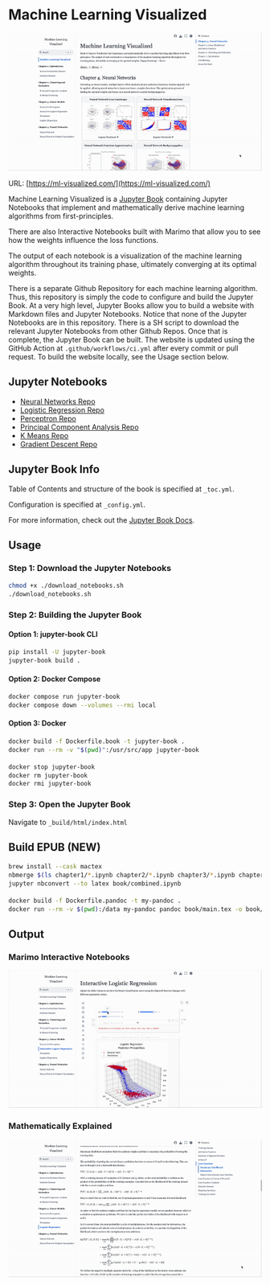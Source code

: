 # Machine Learning Visualized

![website](gifs/home.gif)

URL: [https://ml-visualized.com/](https://ml-visualized.com/)

Machine Learning Visualized is a [Jupyter Book](https://jupyterbook.org/en/stable/intro.html) containing Jupyter Notebooks that implement and mathematically derive machine learning algorithms from first-principles.

There are also Interactive Notebooks built with Marimo that allow you to see how the weights influence the loss functions.

The output of each notebook is a visualization of the machine learning algorithm throughout its training phase, ultimately converging at its optimal weights.

There is a separate Github Repository for each machine learning algorithm. Thus, this repository is simply the code to configure and build the Jupyter Book. At a very high level, Jupyter Books allow you to build a website with Markdown files and Jupyter Notebooks. Notice that none of the Jupyter Notebooks are in this repository. There is a SH script to download the relevant Jupyter Notebooks from other Github Repos. Once that is complete, the Jupyter Book can be built. The website is updated using the GitHub Action at `.github/workflows/ci.yml` after every commit or pull request. To build the website locally, see the Usage section below.

## Jupyter Notebooks

- [Neural Networks Repo](https://github.com/gavinkhung/neural-network)
- [Logistic Regression Repo](https://github.com/gavinkhung/logistic-regression)
- [Perceptron Repo](https://github.com/gavinkhung/perceptron)
- [Principal Component Analysis Repo](https://github.com/gavinkhung/pca)
- [K Means Repo](https://github.com/gavinkhung/k-means-clustering/)
- [Gradient Descent Repo](https://github.com/gavinkhung/gradient-descent)

## Jupyter Book Info

Table of Contents and structure of the book is specified at `_toc.yml`.

Configuration is specified at `_config.yml`.

For more information, check out the [Jupyter Book Docs](https://jupyterbook.org/en/stable/intro.html).

## Usage

### Step 1: Download the Jupyter Notebooks

```sh
chmod +x ./download_notebooks.sh
./download_notebooks.sh
```

### Step 2: Building the Jupyter Book

#### Option 1: jupyter-book CLI

```sh
pip install -U jupyter-book
jupyter-book build .
```

#### Option 2: Docker Compose

```sh
docker compose run jupyter-book 
docker compose down --volumes --rmi local
```

#### Option 3: Docker

```sh
docker build -f Dockerfile.book -t jupyter-book .
docker run --rm -v "$(pwd)":/usr/src/app jupyter-book

docker stop jupyter-book
docker rm jupyter-book
docker rmi jupyter-book
```

### Step 3: Open the Jupyter Book

Navigate to `_build/html/index.html`

## Build EPUB (NEW)

```sh
brew install --cask mactex
nbmerge $(ls chapter1/*.ipynb chapter2/*.ipynb chapter3/*.ipynb chapter4/*.ipynb | sort) -o book/combined.ipynb
jupyter nbconvert --to latex book/combined.ipynb

docker build -f Dockerfile.pandoc -t my-pandoc .
docker run --rm -v $(pwd):/data my-pandoc pandoc book/main.tex -o book/main.epub --mathml --embed-resources --standalone
```

## Output

### Marimo Interactive Notebooks

![Marimo](gifs/marimo.gif)

### Mathematically Explained

![latex](gifs/latex.gif)
